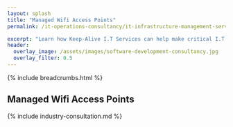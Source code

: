 ```yaml
---
layout: splash
title: "Managed Wifi Access Points"
permalink: /it-operations-consultancy/it-infrastructure-management-services/managed-wifi

excerpt: "Learn how Keep-Alive I.T Services can help make critical I.T Software decisions and develop bespoke Software solutions for your business."
header:
  overlay_image: /assets/images/software-development-consultancy.jpg
  overlay_filter: 0.5 
---
```


{% include breadcrumbs.html %}

## Managed Wifi Access Points

<!--
<div>
    Fully managed WiFi, setup securely, and fully managed by experts with no monthly fees! &nbsp;<br><br>Make sure your
    WiFi is setup correctly, with full coverage across buildings, with one WiFi name so you can roam seamlessly without
    any interruption to your connection, and the right security setup from the start. &nbsp;<br><br>Want to make sure
    guest access for visitors to your home or office is secure and doesn't put your own network at risk? &nbsp;Need
    public WiFi for your offices, for your cafe, pub, club or visitors area but not sure how to make it fully secure and
    keep your own networks safe, whilst using the same internet connection?<br><br>Our fully managed WiFi access points
    and systems allow you to do all this, and the best thing is, you don't have to worry about setting it up, managing
    it, or keeping all the devices up to date and secure, we'll do it all for you, included in the price, so no extra
    monthly fees! &nbsp; &nbsp;If you need to change the security, passwords, network names etc, then we do it for you
    and in minutes all your access points will be updated, quite literally, wherever they are in the world.<br><br>All
    units are kept up to date for security, so you don't need to worry about complication firmware updates, which most
    people never do to their routers and access points, putting your networks at risk.<br><br>Take the worry out of
    managing WiFi access properly, anywhere in the world, without hefty management fees, and never having to get
    technical again!<br><br>
    <ul>
        <li>High powered WiFi access points centrally managed</li>
        <li>Ideal for home or business</li>
        <li>Large areas covered with one WiFi name</li>
        <li>Secure public WiFi / guest access</li>
        <li>Free remote management</li>
        <li>Perfect for cafes, offices etc. to provide public WiFi</li>
        <li>Can be delivered ready configured for self install</li>
        <li>Same network across multiple locations</li>
        <li>Professional cabling &amp; installation available if required</li>
        <li>Available to rent or buy</li>
        <li>Small discreet units</li>
    </ul>
</div>


Key Features
<ul>
    <li>WiFi access points centrally managed by experts</li>
    <li>Ideal for home or business</li>
    <li>Large areas covered with one WiFi name</li>
    <li>Secure public / guest access</li>
    <li>Delivered ready set up, just plug&nbsp;in!</li>
    <li>Buy or rent</li>
</ul>
-->

{% include industry-consultation.md %}